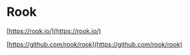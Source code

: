 # Rook

[https://rook.io/](https://rook.io/)

[https://github.com/rook/rook](https://github.com/rook/rook)
